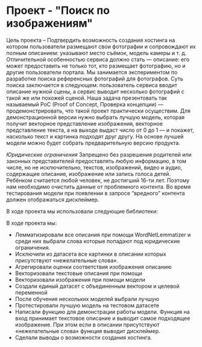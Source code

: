 # Проект - "Поиск по изображениям"
  Цель проекта – Подтвердить возможность создания хостинга на котором пользователи размещают свои фотографии и сопровождают их полным описанием: указывают место съёмок, модель камеры и т. д. Отличительной особенностью сервиса должно стать — описание: его может предоставить не только тот, кто размещает фотографию, но и другие пользователи портала. 
  Мы занимается экспериментом по разработке поиска референсных фотографий для фотографов. Суть поиска заключается в следующем: пользователь сервиса вводит описание нужной сцены, а сервис выводит несколько фотографий с такой же или похожей сценой.
  Наша задача презентовать так называемый PoC (Proof of Concept, Проверка концепции) — продемонстрировать, что такой проект практически осуществим. Для демонстрационной версии нужно выбрать лучшую  модель, которая получит векторное представление изображения, векторное представление текста, а на выходе выдаст число от 0 до 1 — и покажет, насколько текст и картинка подходят друг другу. На основе лучшей модели можно будет собрать предварительную версию продукта.

*Юридические ограничения* 
  Запрещено без разрешения родителей или законных представителей предоставлять любую информацию, в том числе, но не исключительно, текстов, изображений, видео и аудио, содержащие описание, изображение или запись голоса детей. Ребёнком считается любой человек, не достигший 16-ти лет. 
Поэтому нам необходимо очистить данные от проблемного контента. Во время тестирования модели при появлении в запросе “вредного” контента должен отображаться дисклеймер.

В ходе проекта мы использовали следующие библиотеки:


В ходе проекта мы:
-	Лемматизировали все описания при помощи WordNetLemmatizer и среди них выбрали слова которые попадают под юридические ограничения.
-	Исключили из датасета все картинки в описании которых присутствуют «нежелательные слова».
-	Агрегировали оценки соответствия изображения описанию
-	Векторизовали текстовые описания при помощи 
-	Векторизовали изображения при помощи модели 
-	Создали единый датасет с объединенным вектором и целевой переменной
-	После обучения нескольких моделей выбрали лучшую
-	Протестировали лучшую модель на тестовом датасете
-	Написали функцию для демонстрации работы модели. Функция на вход принимает текстовое описание и выводит самое подходящее изображение. При этом если в описании присутствуют «нежелательные слова» функция выводит дисклеймер.
-	Сделали выводы о возможности создания хостинга.

